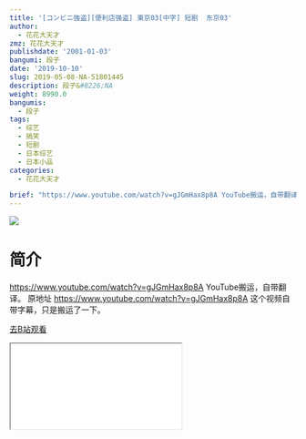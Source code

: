 ```yaml
---
title: '[コンビニ強盗][便利店强盗] 東京03[中字] 短剧  东京03'
author:
  - 花花大天才
zmz: 花花大天才
publishdate: '2001-01-03'
bangumi: 段子
date: '2019-10-10'
slug: 2019-05-08-NA-51801445
description: 段子&#8226;NA
weight: 8990.0
bangumis:
  - 段子
tags:
  - 综艺
  - 搞笑
  - 短剧
  - 日本综艺
  - 日本小品
categories:
  - 花花大天才

brief: "https://www.youtube.com/watch?v=gJGmHax8p8A YouTube搬运，自带翻译。 原地址 https://www.youtube.com/watch?v=gJGmHax8p8A 这个视频自带字幕，只是搬运了一下。"
---
```

![](https://raw.githubusercontent.com/tcgriffith/owaraisite/master/static/tmpimg/0c1af7b2dda945e067e98efde50634245e401305.jpg.480.jpg)
# 简介  
https://www.youtube.com/watch?v=gJGmHax8p8A
YouTube搬运，自带翻译。
原地址 https://www.youtube.com/watch?v=gJGmHax8p8A
这个视频自带字幕，只是搬运了一下。  

[去B站观看](https://www.bilibili.com/video/av51801445/)
<div class ="resp-container"><iframe class="testiframe" src="//player.bilibili.com/player.html?aid=51801445"", scrolling="no", allowfullscreen="true" > </iframe></div> 
